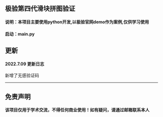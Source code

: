 极验第四代滑块拼图验证
-
#### 说明：本项目主要使用python开发,以极验官网demo作为案例,仅供学习使用
#### 启动：main.py

更新
-
#### 2022.7.09 更新日志
新增了无感验证码

----

免责声明
-
#### 该项目仅用于学术交流，不得任何商业使用！如有疑问，请通过邮箱联系本人
